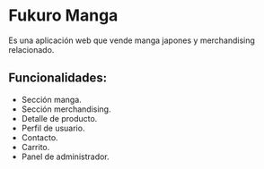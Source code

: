 # Fukuro Manga

Es una aplicación web que vende manga japones y merchandising relacionado.

## Funcionalidades:

- Sección manga.
- Sección merchandising.
- Detalle de producto.
- Perfil de usuario.
- Contacto.
- Carrito.
- Panel de administrador.
